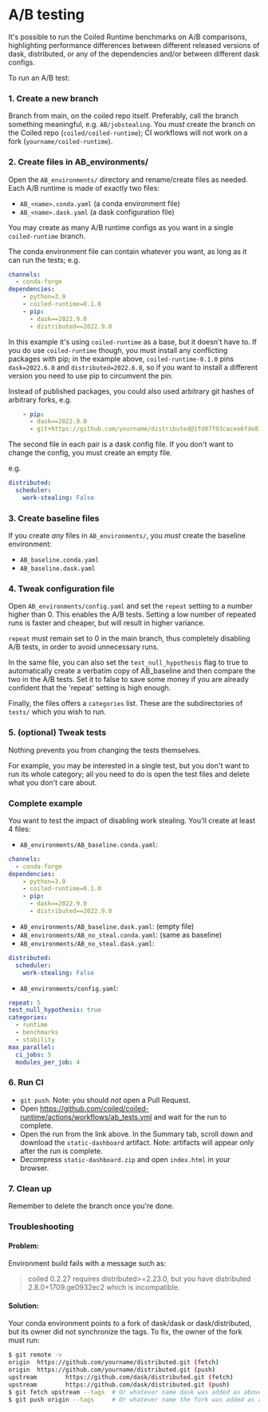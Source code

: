 # A/B testing

It's possible to run the Coiled Runtime benchmarks on A/B comparisons,
highlighting performance differences between different released versions
of dask, distributed, or any of the dependencies and/or between different
dask configs.

To run an A/B test:

### 1. Create a new branch

Branch from main, on the coiled repo itself. Preferably, call the branch
something meaningful, e.g. `AB/jobstealing`.
You *must* create the branch on the Coiled repo (`coiled/coiled-runtime`); CI
workflows will not work on a fork (`yourname/coiled-runtime`).

### 2. Create files in AB_environments/

Open the `AB_environments/` directory and rename/create files as needed.
Each A/B runtime is made of exactly two files:
- `AB_<name>.conda.yaml` (a conda environment file)
- `AB_<name>.dask.yaml` (a dask configuration file)

You may create as many A/B runtime configs as you want in a single `coiled-runtime`
branch.

The conda environment file can contain whatever you want, as long as it can run the
tests; e.g.

```yaml
channels:
  - conda-forge
dependencies:
    - python=3.9
    - coiled-runtime=0.1.0
    - pip:
      - dask==2022.9.0
      - distributed==2022.9.0
```
In this example it's using `coiled-runtime` as a base, but it doesn't have to. If you do
use `coiled-runtime` though, you must install any conflicting packages with pip; in the
example above, `coiled-runtime-0.1.0` pins `dask=2022.6.0` and `distributed=2022.6.0`,
so if you want to install a different version you need to use pip to circumvent the pin.

Instead of published packages, you could also used arbitrary git hashes of
arbitrary forks, e.g.

```yaml
    - pip:
      - dask==2022.9.0
      - git+https://github.com/yourname/distributed@1fd07f03cacee6fde81d13282568a727bce789b9
```
The second file in each pair is a dask config file. If you don't want to change the
config, you must create an empty file.

e.g.
```yaml
distributed:
  scheduler:
    work-stealing: False
```

### 3. Create baseline files
If you create *any* files in `AB_environments/`, you *must* create the baseline environment:

- `AB_baseline.conda.yaml`
- `AB_baseline.dask.yaml`

### 4. Tweak configuration file
Open `AB_environments/config.yaml` and set the `repeat` setting to a number higher than 0.
This enables the A/B tests.
Setting a low number of repeated runs is faster and cheaper, but will result in higher
variance.

`repeat` must remain set to 0 in the main branch, thus completely disabling
A/B tests, in order to avoid unnecessary runs.

In the same file, you can also set the `test_null_hypothesis` flag to true to
automatically create a verbatim copy of AB_baseline and then compare the two in the A/B
tests. Set it to false to save some money if you are already confident that the 'repeat'
setting is high enough.

Finally, the files offers a `categories` list. These are the subdirectories of `tests/`
which you wish to run.

### 5. (optional) Tweak tests
Nothing prevents you from changing the tests themselves.

For example, you may be interested in a single test, but you don't want to run its
whole category; all you need to do is open the test files and delete what you don't care
about.

### Complete example
You want to test the impact of disabling work stealing. You'll create at least 4 files:

- `AB_environments/AB_baseline.conda.yaml`:
```yaml
channels:
  - conda-forge
dependencies:
    - python=3.9
    - coiled-runtime=0.1.0
    - pip:
      - dask==2022.9.0
      - distributed==2022.9.0
```
- `AB_environments/AB_baseline.dask.yaml`: (empty file)
- `AB_environments/AB_no_steal.conda.yaml`: (same as baseline)
- `AB_environments/AB_no_steal.dask.yaml`:
```yaml
distributed:
  scheduler:
    work-stealing: False
```

- `AB_environments/config.yaml`:
```yaml
repeat: 5
test_null_hypothesis: true
categories:
  - runtime
  - benchmarks
  - stability
max_parallel:
  ci_jobs: 5
  modules_per_job: 4
```

### 6. Run CI
- `git push`. Note: you should *not* open a Pull Request. 
- Open https://github.com/coiled/coiled-runtime/actions/workflows/ab_tests.yml and wait
  for the run to complete.
- Open the run from the link above. In the Summary tab, scroll down and download the
  `static-dashboard` artifact. 
  Note: artifacts will appear only after the run is complete.
- Decompress `static-dashboard.zip` and open `index.html` in your browser.


### 7. Clean up
Remember to delete the branch once you're done.


### Troubleshooting

#### Problem:
Environment build fails with a message such as:
> coiled 0.2.27 requires distributed>=2.23.0, but you have distributed 2.8.0+1709.ge0932ec2 which is incompatible.

#### Solution:
Your conda environment points to a fork of dask/dask or dask/distributed, but its owner
did not synchronize the tags. To fix, the owner of the fork must run:
```bash
$ git remote -v
origin  https://github.com/yourname/distributed.git (fetch)
origin  https://github.com/yourname/distributed.git (push)
upstream        https://github.com/dask/distributed.git (fetch)
upstream        https://github.com/dask/distributed.git (push)
$ git fetch upstream --tags  # Or whatever name dask was added as above
$ git push origin --tags     # Or whatever name the fork was added as above
```
